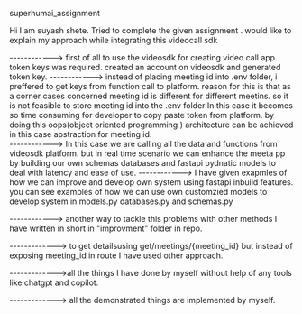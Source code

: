 superhumai_assignment

Hi I am suyash shete. Tried to complete the given assignment . 
would like to explain my approach while integrating this videocall sdk 

 ------------>  first of all to use the videosdk for creating video call app. token keys was required. created an account on videosdk and generated token key.
------------>   instead of placing meeting id into .env folder, i preffered to get keys from function call to platform. reason for this is that as a corner cases
                concerned meeting id is different for different meetins. so it is not feasible to store meeting id into the .env folder In this case it becomes so time consuming for developer to copy paste token 
                from platform. by doing this oops(object oriented programming ) architecture can be achieved in this case abstraction for meeting id.              
------------> In this case we are calling all the data and functions from videosdk platform. but in real time scenario  we can enhance the meeta pp by building our own schemas databases and fastapi pydnatic models to deal with latency and ease of use. 
------------> I have given exapmles of how we can improve and develop own system using fastapi inbuild features. you can see examples of how we can use own customzied models to develop system in models.py databases.py and schemas.py

------------> another way to tackle this problems with other methods I have written in short in "improvment" folder in repo.

-------------> to get detailsusing get/meetings/{meeting_id}  but instead of exposing meeting_id in route I have used other approach.

------------->all the things I have done by myself without help of any tools like chatgpt and copilot. 

-------------> all the demonstrated things are implemented by myself.  
                

                
            

                


